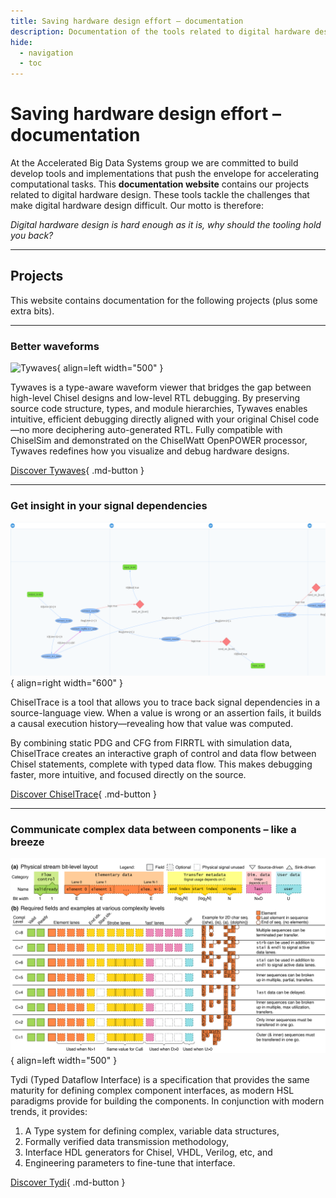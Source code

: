 ```yaml
---
title: Saving hardware design effort – documentation
description: Documentation of the tools related to digital hardware design by the Accelerated BigData group. Digital hardware design is hard enough as it is, why should the tooling hold you back?
hide:
  - navigation
  - toc
---
```


# Saving hardware design effort – documentation

At the Accelerated Big Data Systems group we are committed to build develop tools and implementations that push the envelope for accelerating computational tasks. This **documentation website** contains our projects related to digital hardware design. These tools tackle the challenges that make digital hardware design difficult. Our motto is therefore:

*Digital hardware design is hard enough as it is, why should the tooling hold you back?*

---

## Projects

This website contains documentation for the following projects (plus some extra bits).

---

### Better waveforms

![Tywaves](debugtools/images/tywaves-intro-screen.png){ align=left width="500" }

Tywaves is a type-aware waveform viewer that bridges the gap between high-level Chisel designs and low-level RTL debugging. By preserving source code structure, types, and module hierarchies, Tywaves enables intuitive, efficient debugging directly aligned with your original Chisel code—no more deciphering auto-generated RTL. Fully compatible with ChiselSim and demonstrated on the ChiselWatt OpenPOWER processor, Tywaves redefines how you visualize and debug hardware designs.

[Discover Tywaves](./debugtools/tywaves.md){ .md-button }
<br style="clear: both">

---
  
### Get insight in your signal dependencies

![ChiselTrace](debugtools/images/chiseltrace-graph-view.png){ align=right width="600" }

ChiselTrace is a tool that allows you to trace back signal dependencies in a source-language view. When a value is wrong or an assertion fails, it builds a causal execution history—revealing how that value was computed.

By combining static PDG and CFG from FIRRTL with simulation data, ChiselTrace creates an interactive graph of control and data flow between Chisel statements, complete with typed data flow. This makes debugging faster, more intuitive, and focused directly on the source.

[Discover ChiselTrace](./debugtools/chiseltrace.md){ .md-button }
<br style="clear: both">

---

### Communicate complex data between components – like a breeze

![Tywaves](tydi/figures/stream-complexities.svg){ align=left width="500" }

Tydi (Typed Dataflow Interface) is a specification that provides the same maturity for defining complex component interfaces, as modern HSL paradigms provide for building the components. In conjunction with modern trends, it provides:

1. A Type system for defining complex, variable data structures,
2. Formally verified data transmission methodology,
3. Interface HDL generators for Chisel, VHDL, Verilog, etc, and
4. Engineering parameters to fine-tune that interface. 

[Discover Tydi](./tydi/WhatIsTydi.md){ .md-button }

